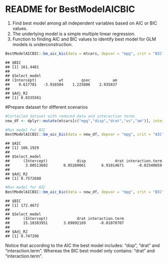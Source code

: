 README for BestModelAICBIC
================

1.  Find best model among all independent variables based on AIC or BIC
    values.
2.  The underlying model is a simple multiple linear regression.
3.  Function to finding AIC and BIC values to identify best model for
    GLM models is underconstruction.

``` r
BestModelAICBIC::bm_aic_bic(data = mtcars, depvar = "mpg", crit = "BIC")
```

    ## $BIC
    ## [1] 161.4481
    ## 
    ## $Select_model
    ## (Intercept)          wt        qsec          am 
    ##    9.617781   -3.916504    1.225886    2.935837 
    ## 
    ## $Adj_R2
    ## [1] 0.8335561

\#Prepare dataset for different scenarios

``` r
#Curtailed dataset with reduced data and interaction terms
new_df <- dplyr::mutate(mtcars[c("mpg","disp","drat","vs","am")], interaction.term = disp*drat)

#Run model for BIC
BestModelAICBIC::bm_aic_bic(data = new_df, depvar = "mpg", crit = "AIC")
```

    ## $AIC
    ## [1] 166.1929
    ## 
    ## $Select_model
    ##      (Intercept)             disp             drat interaction.term 
    ##       3.00513602       0.05269061       6.91014671      -0.02540659 
    ## 
    ## $Adj_R2
    ## [1] 0.7572688

``` r
#Run model for AIC
BestModelAICBIC::bm_aic_bic(data = new_df, depvar = "mpg", crit = "BIC")
```

    ## $BIC
    ## [1] 172.4672
    ## 
    ## $Select_model
    ##      (Intercept)             drat interaction.term 
    ##      15.18383951       3.69892169      -0.01070707 
    ## 
    ## $Adj_R2
    ## [1] 0.747296

Notice that according to the AIC the best model includes: “disp”, “drat”
and “interaction.term”. Whereas the BIC best model only contains: “drat”
and “interaction.term”.
